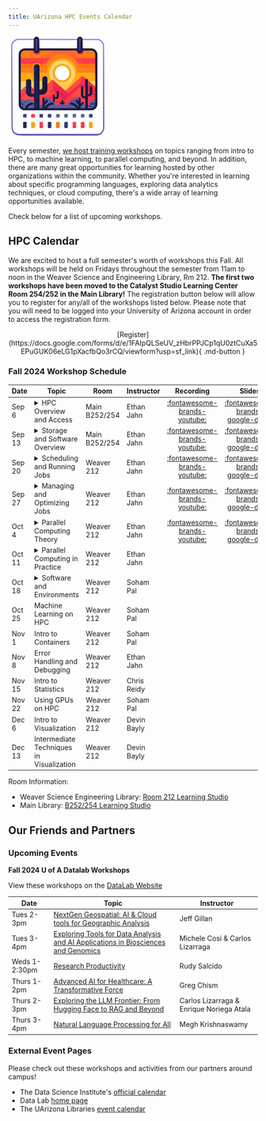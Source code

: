 ```yaml
---
title: UArizona HPC Events Calendar
---
```

<link rel="stylesheet" href="../../assets/stylesheets/events.css">
<link rel="stylesheet" href="../../assets/stylesheets/images.css">


<img class="img-right" src="images/az_calendar.png" title="Desert calendar illustration" alt="cactus" width="200">

Every semester, [we host training workshops](../workshop_materials/) on topics ranging from intro to HPC, to machine learning, to parallel computing, and beyond. In addition, there are many great opportunities for learning hosted by other organizations within the community. Whether you're interested in learning about specific programming languages, exploring data analytics techniques, or cloud computing, there's a wide array of learning opportunities available.

Check below for a list of upcoming workshops.

## HPC Calendar

We are excited to host a full semester's worth of workshops this Fall. All workshops will be held on Fridays throughout the semester from 11am to noon in the Weaver Science and Engineering Library, Rm 212. **The first two workshops have been moved to the Catalyst Studio Learning Center Room 254/252 in the Main Library!** The registration button below will allow you to register for any/all of the workshops listed below. Please note that you will need to be logged into your University of Arizona account in order to access the registration form.

<center>[Register](https://docs.google.com/forms/d/e/1FAIpQLSeUV_zHbrPPJCp1qU0ztCuXa5EPuGUK06eLG1pXacfbQo3rCQ/viewform?usp=sf_link){ .md-button }</center>


### Fall 2024 Workshop Schedule

| Date | Topic | Room | Instructor | Recording | Slides | 
| - | - | - | - | :-: | :-: | 
|Sep 6  | <details><summary>HPC Overview and Access</summary>An introduction to what HPC is, basics of the U of A’s HPC, how to create an account and login. Motivates the usage of HPC including examples from many research areas; outlines several common misconceptions about HPC; introduces the U of A’s clusters; describes the basics of the UA HPC system architecture, including node types and proper usage. This workshop is aimed at first-time HPC users, or users new to the U of A’s HPC system. No programming experience is assumed or required. Basic computer literacy is recommended.</details> | Main B252/254 | Ethan Jahn | [:fontawesome-brands-youtube:](https://youtu.be/-coYkKonS0o) | [:fontawesome-brands-google-drive:](https://docs.google.com/presentation/d/1DLCz4FHqqOKCyZMl5nkgfYhn7E8RFEqu76_EH0vOLws/edit?usp=sharing)
|Sep 13 | <details><summary>Storage and Software Overview</summary>An introduction to the HPC systems related to data storage and software. Outlines the details of the HPC high performance storage system, the rental storage system, Research Desktop Attached Storage (R-DAS), and AWS Tier 2 storage. Covers the basics of Linux file permissions in the context of a shared cluster, including our conventions and best practices. Outlines methods for transferring files to/from the HPC storage system. Describes the module system used to provide software to users, and provides guidelines for personal software installations. Familiarity with basic programming recommended but not required. Participants should be familiar with topics covered in Workshop 1.</details> | Main B252/254 | Ethan Jahn | [:fontawesome-brands-youtube:](https://youtu.be/blF9zL5E_2Q) | [:fontawesome-brands-google-drive:](https://docs.google.com/presentation/d/1X19vX_aIYxP87JsA6VIItWgAeyyEjb9eiaGbiv2u6Zc/edit?usp=sharing)
|Sep 20 | <details><summary>Scheduling and Running Jobs</summary>The ins-and-outs of running jobs on the HPC system. Provides details related to partitions and CPU-time allocations in relation to the scheduling system. Describes HPC hardware information relevant to submitting resource requests. Covers details for each type of job, including Open OnDemand graphical jobs, interactive terminal sessions, batch jobs, and array jobs. Provides best practices and clarification related to the queueing system and Slurm terminology. A basic batch job example is included. Basic programming experience including familiarity with bash recommended but not required. Participants should be familiar with topics covered in Workshops 1 and 2.</details> | Weaver 212  | Ethan Jahn | [:fontawesome-brands-youtube:](https://youtu.be/Swz0tgj4iBs) | [:fontawesome-brands-google-drive:](https://docs.google.com/presentation/d/18IoGcKwaip4-P6xDlXMm46aTlpfquu9XDUVF7lGNs5c/edit?usp=sharing)
|Sep 27 | <details><summary>Managing and Optimizing Jobs</summary>Motivates, defines, and describes tools/techniques for managing jobs, including Open OnDemand and command-line tools (both provided by Slurm – e.g. ```squeue``` – and other tools such as ```seff``` and ```job-history```). Provides detailed examples and use cases for these tools. Additionally provides clarity and motivation for job optimization, including decreasing time to result and improving overall HPC throughput. Outlines best practices and principles of constructing optimal resource requests. Basic programming experience and familiarity with previous workshop topics is recommended.</details> | Weaver 212 | Ethan Jahn | [:fontawesome-brands-youtube:](https://youtu.be/qrN-6FwWtp4) | [:fontawesome-brands-google-drive:](https://docs.google.com/presentation/d/19c9C_GETjAbZaPp6uKA-hhJwgcGTv69kMsbP62USScA/edit?usp=sharing)
|Oct 4  | <details><summary>Parallel Computing Theory</summary>An introduction to the principles and concepts of computing. Discusses basics of computer architecture and serial computing to provide context for developments in parallel computing. Covers paradigms and models of parallel computing. Other topics include scaling laws, load balancing, task decomposition, asynchronous computation, overhead, meta-parallelism, etc. Basics of writing parallel algorithms will be discussed. Basic programming experience and familiarity with general computing concepts are recommended.</details> | Weaver 212 | Ethan Jahn | [:fontawesome-brands-youtube:](https://youtu.be/cE9rECTe6Pg) | [:fontawesome-brands-google-drive:](https://docs.google.com/presentation/d/1u7Q8wPxZkGTi2PwacuOwcLBxJhDhh2BM5JEfdDly2pY/edit?usp=sharing)
|Oct 11 | <details><summary>Parallel Computing in Practice</summary>Implementing parallelization often looks very different than describing it in abstract terms. Building on the previous session’s material, this workshop will aim to provide some guidelines and examples of parallelization in practice. Software discussed includes OpenMPI, Python (multiprocessing & mpi4py), R (parallel), Matlab, and potentially others. Some basic programming experience and familiarity with all previous workshop topics are highly recommended.</details> | Weaver 212 | Ethan Jahn | 
|Oct 18 | <details><summary>Software and Environments</summary>Debugging problems on the HPC is easier if you have reproducible environments. This workshop will provide some general guidelines and examples that you can follow to create and maintain such environments. It will focus on Python and R projects, and potentially an example for compiled languages.</details> | Weaver 212 | Soham Pal |
|Oct 25 | Machine Learning on HPC | Weaver 212 | Soham Pal |
|Nov 1  | Intro to Containers | Weaver 212 | Soham Pal |
|Nov 8  | Error Handling and Debugging | Weaver 212 | Ethan Jahn |
|Nov 15 | Intro to Statistics | Weaver 212 | Chris Reidy |
|Nov 22 | Using GPUs on HPC | Weaver 212 | Soham Pal |
|Dec 6  | Intro to Visualization | Weaver 212 | Devin Bayly |
|Dec 13 | Intermediate Techniques in Visualization | Weaver 212 | Devin Bayly |


Room Information:

- Weaver Science Engineering Library: [Room 212 Learning Studio](https://lib.arizona.edu/sites/default/files/science-floor2.pdf)
- Main Library: [B252/254 Learning Studio](https://lib.arizona.edu/sites/default/files/main-floor2.pdf)

<object class="pdf" 
    data="images/SupportServicesInfoSlide.pdf"
    width="800"
    height="500"
    border="0">
</object>

## Our Friends and Partners

### Upcoming Events

<!-- ??? example "No listed events. Check back later."
    *If you have an event that you would like us to display here, please let us know!* -->

**Fall 2024 U of A Datalab Workshops**

View these workshops on the [DataLab Website](https://datascience.arizona.edu/education/uarizona-data-lab)

| Date | Topic | Instructor |
| - | - | - |
| Tues 2-3pm | [NextGen Geospatial: AI & Cloud tools for Geographic Analysis](https://github.com/ua-datalab/Geospatial_Workshops/wiki) | Jeff Gillan |
| Tues 3-4pm | [Exploring Tools for Data Analysis and AI Applications in Biosciences and Genomics](https://github.com/ua-datalab/Bioinformatics/wiki) | Michele Cosi & Carlos Lizarraga |
| Weds 1-2:30pm | [Research Productivity](https://datascience.arizona.edu/events/leadership-through-project-management-team-culture-tips-successful-research-projects) | Rudy Salcido |
| Thurs 1-2pm | [Advanced AI for Healthcare: A Transformative Force](https://github.com/ua-datalab/ai-healthcare) | Greg Chism |
| Thurs 2-3pm | [Exploring the LLM Frontier: From Hugging Face to RAG and Beyond](https://github.com/ua-datalab/Generative-AI) | Carlos Lizarraga & Enrique Noriega Atala |
| Thurs 3-4pm | [Natural Language Processing for All](https://github.com/ua-datalab/NLP-Speech) | Megh Krishnaswamy |

### External Event Pages

Please check out these workshops and activities from our partners around campus!

- The Data Science Institute's [official calendar](https://datascience.arizona.edu/calendar)
- Data Lab [home page](https://datainsight.arizona.edu/uarizona-data-lab)
- The UArizona Libraries [event calendar](https://libcal.library.arizona.edu/calendar/events)


<!--
!!! example "No upcoming workshops scheduled. Check back later"
-->
<!--

Below is a nice format you can use to create cards for upcoming events. 

<div class="event-card">
    <div class="event-date">
        <div class="date-number">DAY</div>
        <div class="date-month">3 LETTER MONTH</div>
    </div>
        <div class="event-details">
            <h3><a href="PATH TO WORKSHOP PAGE">WORKSHOP NAME</a></h3>
            <p>TIME &#x25cf LOCATION</p>
        </div>
        <div class="event-registration">
            <a href="REGISTRATION LINK"> <button class="register-button">Register</button></a>
        </div>
</div>


As an example:

<div class="event-card">
    <div class="event-date">
        <div class="date-number">3</div>
        <div class="date-month">Apr</div>
    </div>
        <div class="event-details">
            <h3><a href="../intro_to_hpc/">Intro to HPC</a></h3>
            <p>10:00-11:00am &#x25cf Catalyst Studios Room 1</p>
        </div>
        <div class="event-registration">
            <a href="REGISTRATION LINK"> <button class="register-button">Register</button></a>
        </div>
</div>

-->
